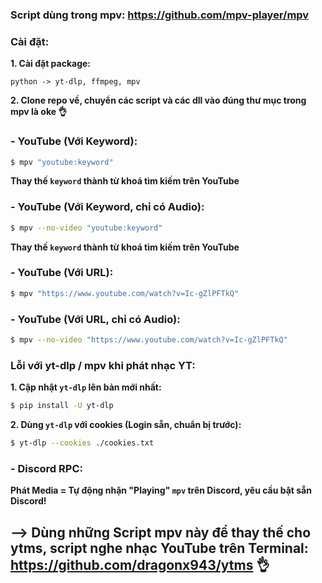 ### Script dùng trong mpv: https://github.com/mpv-player/mpv

### Cài đặt: 

**1. Cài đặt package:**

```
python -> yt-dlp, ffmpeg, mpv
```

**2. Clone repo về, chuyển các script và các dll vào đúng thư mục trong mpv là oke 👌**

### - YouTube (Với Keyword):

```bash
$ mpv "youtube:keyword"
```

**Thay thế `keyword` thành từ khoá tìm kiếm trên YouTube**

### - YouTube (Với Keyword, chỉ có Audio):

```bash
$ mpv --no-video "youtube:keyword"
```

**Thay thế `keyword` thành từ khoá tìm kiếm trên YouTube**

### - YouTube (Với URL):

```bash
$ mpv "https://www.youtube.com/watch?v=Ic-gZlPFTkQ"
```

### - YouTube (Với URL, chỉ có Audio):

```bash
$ mpv --no-video "https://www.youtube.com/watch?v=Ic-gZlPFTkQ"
```

### Lỗi với yt-dlp / mpv khi phát nhạc YT:

**1. Cập nhật `yt-dlp` lên bản mới nhất:**

```bash
$ pip install -U yt-dlp
```

**2. Dùng `yt-dlp` với cookies (Login sẵn, chuẩn bị trước):**

```bash
$ yt-dlp --cookies ./cookies.txt
```

### - Discord RPC:

**Phát Media = Tự động nhận "Playing" `mpv` trên Discord, yêu cầu bật sẵn Discord!**

## --> Dùng những Script mpv này để thay thế cho ytms, script nghe nhạc YouTube trên Terminal: https://github.com/dragonx943/ytms 👌
